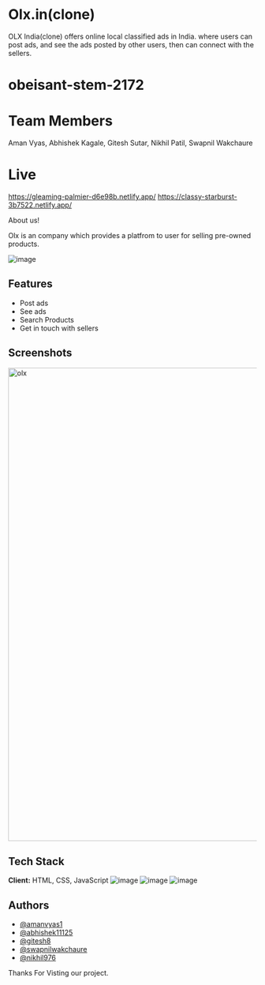 # Olx.in(clone)

OLX India(clone) offers online local classified ads in India. where users can post ads, and see the ads posted by other users, then can connect with the sellers.

# obeisant-stem-2172

# Team Members

Aman Vyas,
Abhishek Kagale,
Gitesh Sutar,
Nikhil Patil,
Swapnil Wakchaure

# Live

https://gleaming-palmier-d6e98b.netlify.app/
https://classy-starburst-3b7522.netlify.app/

About us!

Olx is an company which provides a platfrom to user for selling pre-owned products.

![image](https://iconape.com/wp-content/png_logo_vector/olx-logo.png)

## Features

- Post ads
- See ads
- Search Products
- Get in touch with sellers

## Screenshots

<img width="960" alt="olx" src="https://user-images.githubusercontent.com/44722841/191048876-86d84cc9-cc9d-4876-874e-4b1d67dab8ed.png">

## Tech Stack

**Client:** HTML, CSS, JavaScript
![image](https://user-images.githubusercontent.com/103635175/174490419-46647591-690f-41dd-9155-ffdc9a207bcd.png) ![image](https://user-images.githubusercontent.com/103635175/174490488-f7bb663a-0774-4400-a4a4-3073c76026ec.png) ![image](https://user-images.githubusercontent.com/103635175/174490497-a4eedeb5-dabc-412e-81b6-45b49380b0b0.png)

## Authors

- [@amanvyas1](https://github.com/amanvyas1)
- [@abhishek11125](https://github.com/abhishek11125)
- [@gitesh8](https://github.com/gitesh8)
- [@swapnilwakchaure](https://github.com/swapnilwakchaure)
- [@nikhil976](https://github.com/nikhil976)

Thanks For Visting our project.

